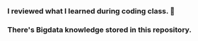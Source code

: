 ### I reviewed what I learned during coding class. 🧐
### There's Bigdata knowledge stored in this repository.
